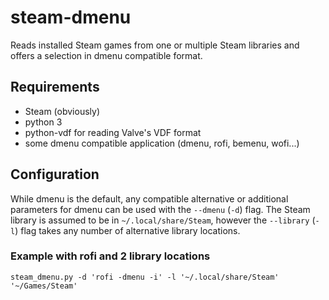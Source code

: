 # steam-dmenu

Reads installed Steam games from one or multiple Steam libraries and offers a selection in dmenu compatible format.

## Requirements
- Steam (obviously)
- python 3
- python-vdf for reading Valve's VDF format
- some dmenu compatible application (dmenu, rofi, bemenu, wofi...)

## Configuration
While dmenu is the default, any compatible alternative or additional parameters for dmenu can be used with the `--dmenu` (`-d`) flag.
The Steam library is assumed to be in `~/.local/share/Steam`, however the `--library` (`-l`) flag takes any number of alternative library locations.

### Example with rofi and 2 library locations
`steam_dmenu.py -d 'rofi -dmenu -i' -l '~/.local/share/Steam' '~/Games/Steam'`
